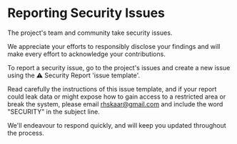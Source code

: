 # **Reporting Security Issues**

The project's team and community take security issues.

We appreciate your efforts to responsibly disclose your findings and will make every effort to acknowledge your contributions.

To report a security issue, go to the project's issues and create a new issue using the ⚠️ Security Report 'issue template'.

Read carefully the instructions of this issue template, and if your report could leak data or might expose how to gain access to a restricted area or break the system, please email [rhskaar@gmail.com](mailto:rhskaar@gmail.com) and include the word "SECURITY" in the subject line.

We'll endeavour to respond quickly, and will keep you updated throughout the process.
